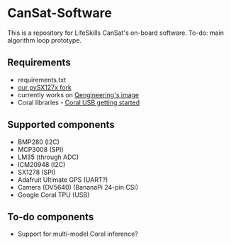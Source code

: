 # CanSat-Software
This is a repository for LifeSkills CanSat's on-board software.
To-do: main algorithm loop prototype.
## Requirements
- requirements.txt
- [our pySX127x fork](https://github.com/LifeSkillsSI/pySX127x)
- currently works on [Qengineering's image](https://github.com/Qengineering/BananaPi-M2-Zero-OV5640)
- Coral libraries - [Coral USB getting started](https://coral.ai/docs/accelerator/get-started)

## Supported components
- BMP280 (I2C)
- MCP3008 (SPI)
- LM35 (through ADC)
- ICM20948 (I2C)
- SX1278 (SPI)
- Adafruit Ultimate GPS (UART?)
- Camera (OV5640) (BananaPi 24-pin CSI)
- Google Coral TPU (USB)

## To-do components
- Support for multi-model Coral inference?